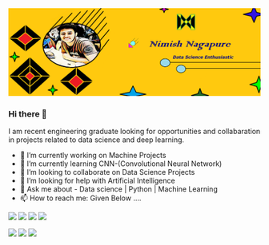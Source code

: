 <img src="https://github.com/Nimish1224/Nimish1224/blob/master/NIM.png">

### Hi there 👋

I am recent engineering graduate looking for opportunities and collabaration in projects related to data science and deep learning. 
<!--- **Nimish1224/Nimish1224** is a ✨ _special_ ✨ repository because its `README.md` (this file) appears on your GitHub profile. 
<!--- Here are some ideas to get you started: 
--->
- 🔭 I’m currently working on Machine Projects
- 🌱 I’m currently learning CNN-(Convolutional Neural Network)
- 👯 I’m looking to collaborate on Data Science Projects
- 🤔 I’m looking for help with Artificial Intelligence
- 💬 Ask me about - Data science | Python | Machine Learning
- 📫 How to reach me: Given Below ....

[<img src="https://img.shields.io/badge/twitter-%231DA1F2.svg?&style=for-the-badge&logo=twitter&logoColor=white" />](https://twitter.com/home) [<img src="https://img.shields.io/badge/linkedin-%230077B5.svg?&style=for-the-badge&logo=linkedin&logoColor=white" />](https://www.linkedin.com/in/nimish-nagapure-8b6792191/) [<img src = "https://img.shields.io/badge/instagram-%23E4405F.svg?&style=for-the-badge&logo=instagram&logoColor=white">](https://www.instagram.com/nimish_n24/) [<img src = "https://img.shields.io/badge/facebook-%231877F2.svg?&style=for-the-badge&logo=facebook&logoColor=white">](https://www.facebook.com/nimish.nagapure/) 

<img src="https://i.giphy.com/media/LMt9638dO8dftAjtco/200.webp" width="100">              <img src="https://i.giphy.com/media/KzJkzjggfGN5Py6nkT/200.webp" width="100">                                         <img src="https://i.giphy.com/media/IdyAQJVN2kVPNUrojM/200.webp" width="100">

